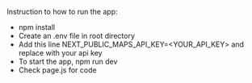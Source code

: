 Instruction to how to run the app:

- npm install
- Create an .env file in root directory
- Add this line NEXT_PUBLIC_MAPS_API_KEY=<YOUR_API_KEY> and replace with your api key
- To start the app, npm run dev
- Check page.js for code
